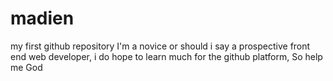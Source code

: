 # madien
my first github repository
I'm a novice or should i say a prospective front end web developer, i do hope to learn much for the github platform,
So help me God

